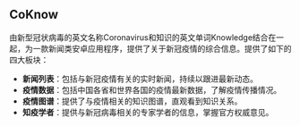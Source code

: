 ## CoKnow
由新型冠状病毒的英文名称Coronavirus和知识的英文单词Knowledge结合在一起，为一款新闻类安卓应用程序，提供了关于新冠疫情的综合信息。提供了如下的四大板块：
- **新闻列表**：包括与新冠疫情有关的实时新闻，持续以跟进最新动态。
- **疫情数据**：包括中国各省和世界各国的疫情最新数据，了解疫情传播情况。
- **疫情图谱**：提供了与疫情相关的知识图谱，直观看到知识关系。
- **知疫学者**：提供与新冠病毒相关的专家学者的信息，掌握官方权威意见。
